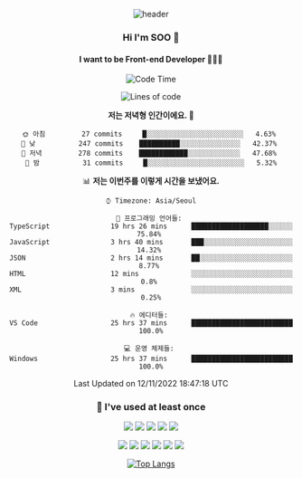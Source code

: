<div align="center">
  
  ![header](https://capsule-render.vercel.app/api?type=waving&color=auto&height=300&section=header&text=SOO'S%20GITHUB&fontSize=90)
  
   ### Hi I'm SOO 👋
  
   #### I want to be Front-end Developer 👩🏻‍💻
  
   <!--START_SECTION:waka-->
![Code Time](http://img.shields.io/badge/Code%20Time-297%20hrs%2053%20mins-blue)

![Lines of code](https://img.shields.io/badge/%EC%A0%80%EB%8A%94%20%EC%97%AC%ED%83%9C%EA%B9%8C%EC%A7%80%20-1%20Million%20%EC%A4%84%EC%9D%98%20%EC%BD%94%EB%93%9C%EB%A5%BC%20%EC%9E%91%EC%84%B1%ED%96%88%EC%96%B4%EC%9A%94.-blue)

**저는 저녁형 인간이에요. 🦉** 

```text
🌞 아침         27 commits     █░░░░░░░░░░░░░░░░░░░░░░░░   4.63% 
🌆 낮　         247 commits    ██████████░░░░░░░░░░░░░░░   42.37% 
🌃 저녁         278 commits    ████████████░░░░░░░░░░░░░   47.68% 
🌙 밤　         31 commits     █░░░░░░░░░░░░░░░░░░░░░░░░   5.32%

```


📊 **저는 이번주를 이렇게 시간을 보냈어요.** 

```text
⌚︎ Timezone: Asia/Seoul

💬 프로그래밍 언어들: 
TypeScript               19 hrs 26 mins      ███████████████████░░░░░░   75.84% 
JavaScript               3 hrs 40 mins       ███░░░░░░░░░░░░░░░░░░░░░░   14.32% 
JSON                     2 hrs 14 mins       ██░░░░░░░░░░░░░░░░░░░░░░░   8.77% 
HTML                     12 mins             ░░░░░░░░░░░░░░░░░░░░░░░░░   0.8% 
XML                      3 mins              ░░░░░░░░░░░░░░░░░░░░░░░░░   0.25%

🔥 에디터들: 
VS Code                  25 hrs 37 mins      █████████████████████████   100.0%

💻 운영 체제들: 
Windows                  25 hrs 37 mins      █████████████████████████   100.0%

```


 Last Updated on 12/11/2022 18:47:18 UTC
<!--END_SECTION:waka-->
  
   ### 🌱 I've used at least once
  
  <img src="https://img.shields.io/badge/React-61DAFB?style=flat-square&logo=React&logoColor=white"/></a>
  <img src="https://img.shields.io/badge/Typescript-3178C6?style=flat-square&logo=TypeScript&logoColor=white"/></a>
  <img src="https://img.shields.io/badge/HTML-E34F26?style=flat-square&logo=html5&logoColor=white"/></a>
  <img src="https://img.shields.io/badge/CSS-1572B6?style=flat-square&logo=css3&logoColor=white"/></a>
  <img src="https://img.shields.io/badge/Node.js-339933?style=flat-square&logo=Node.js&logoColor=white"/></a>
  
  <img src="https://img.shields.io/badge/Express-000000?style=flat-square&logo=Express&logoColor=white"/></a>
  <img src="https://img.shields.io/badge/MongoDB-47A248?style=flat-square&logo=MongoDB&logoColor=white"/></a>
  <img src="https://img.shields.io/badge/Pug-A86454?style=flat-square&logo=Pug&logoColor=white"/></a>
  <img src="https://img.shields.io/badge/Python-3776AB?style=flat-square&logo=Python&logoColor=white"/></a>
  <img src="https://img.shields.io/badge/Java-007396?style=flat-square&logo=Java&logoColor=white"/></a>
  <img src="https://img.shields.io/badge/C-A8B9CC?style=flat-square&logo=C&logoColor=white"/></a>




   [![Top Langs](https://github-readme-stats.vercel.app/api/top-langs/?username=aubepluieh3&layout=compact)](https://github.com/aubepluieh3/github-readme-stats)

</div>
